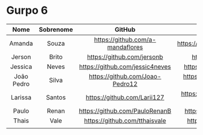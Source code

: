 # Gurpo 6

| Nome | Sobrenome| GitHub | Linkedin |
|:-:|:-:|:-:|:-:|
| Amanda | Souza | <https://github.com/a-mandaflores> | <https://www.linkedin.com/in/amandasouzasilva> |
| Jerson | Brito  | <https://github.com/jersonb> | <https://www.linkedin.com/in/jersonb/> |
| Jessica | Neves| <https://github.com/jessic4neves> | <https://www.linkedin.com/in/jessic4neves/> |
| João Pedro | Silva  | <https://github.com/Joao-Pedro12> | <https://www.linkedin.com/in/jo%C3%A3o-pedro-869340186/>
| Larissa | Santos | <https://github.com/Larii127> | <https://www.linkedin.com/in/larissa-santos-a2873a217/> |
| Paulo | Renan | <https://github.com/PauloRenanB> | <https://www.linkedin.com/in/paulorenanb/> |
| Thais | Vale | <https://github.com/tthaisvale> | <https://www.linkedin.com/in/tthaisbvale/> |
|||||